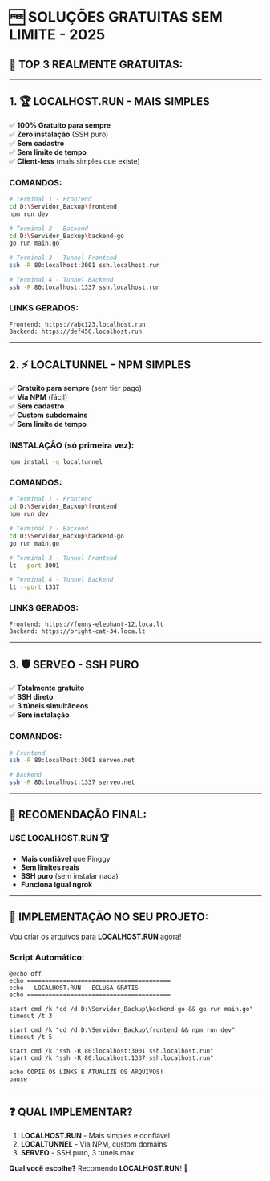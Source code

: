 # 🆓 SOLUÇÕES GRATUITAS SEM LIMITE - 2025

## 🎯 **TOP 3 REALMENTE GRATUITAS:**

---

## 1. 🏆 **LOCALHOST.RUN** - MAIS SIMPLES
✅ **100% Gratuito para sempre**  
✅ **Zero instalação** (SSH puro)  
✅ **Sem cadastro**  
✅ **Sem limite de tempo**  
✅ **Client-less** (mais simples que existe)

### **COMANDOS:**
```bash
# Terminal 1 - Frontend
cd D:\Servidor_Backup\frontend
npm run dev

# Terminal 2 - Backend  
cd D:\Servidor_Backup\backend-go
go run main.go

# Terminal 3 - Tunnel Frontend
ssh -R 80:localhost:3001 ssh.localhost.run

# Terminal 4 - Tunnel Backend
ssh -R 80:localhost:1337 ssh.localhost.run
```

### **LINKS GERADOS:**
```
Frontend: https://abc123.localhost.run
Backend: https://def456.localhost.run
```

---

## 2. ⚡ **LOCALTUNNEL** - NPM SIMPLES  
✅ **Gratuito para sempre** (sem tier pago)  
✅ **Via NPM** (fácil)  
✅ **Sem cadastro**  
✅ **Custom subdomains**  
✅ **Sem limite de tempo**

### **INSTALAÇÃO (só primeira vez):**
```bash
npm install -g localtunnel
```

### **COMANDOS:**
```bash
# Terminal 1 - Frontend
cd D:\Servidor_Backup\frontend
npm run dev

# Terminal 2 - Backend
cd D:\Servidor_Backup\backend-go
go run main.go

# Terminal 3 - Tunnel Frontend
lt --port 3001

# Terminal 4 - Tunnel Backend  
lt --port 1337
```

### **LINKS GERADOS:**
```
Frontend: https://funny-elephant-12.loca.lt
Backend: https://bright-cat-34.loca.lt
```

---

## 3. 🛡️ **SERVEO** - SSH PURO
✅ **Totalmente gratuito**  
✅ **SSH direto**  
✅ **3 túneis simultâneos**  
✅ **Sem instalação**  

### **COMANDOS:**
```bash
# Frontend
ssh -R 80:localhost:3001 serveo.net

# Backend
ssh -R 80:localhost:1337 serveo.net  
```

---

## 🎯 **RECOMENDAÇÃO FINAL:**

### **USE LOCALHOST.RUN** 🏆
- **Mais confiável** que Pinggy
- **Sem limites reais** 
- **SSH puro** (sem instalar nada)
- **Funciona igual ngrok**

---

## 🔄 **IMPLEMENTAÇÃO NO SEU PROJETO:**

Vou criar os arquivos para **LOCALHOST.RUN** agora!

### **Script Automático:**
```batch
@echo off
echo ========================================  
echo   LOCALHOST.RUN - ECLUSA GRATIS
echo ========================================

start cmd /k "cd /d D:\Servidor_Backup\backend-go && go run main.go"
timeout /t 3

start cmd /k "cd /d D:\Servidor_Backup\frontend && npm run dev"  
timeout /t 5

start cmd /k "ssh -R 80:localhost:3001 ssh.localhost.run"
start cmd /k "ssh -R 80:localhost:1337 ssh.localhost.run"

echo COPIE OS LINKS E ATUALIZE OS ARQUIVOS!
pause
```

---

## ❓ **QUAL IMPLEMENTAR?**

1. **LOCALHOST.RUN** - Mais simples e confiável
2. **LOCALTUNNEL** - Via NPM, custom domains  
3. **SERVEO** - SSH puro, 3 túneis max

**Qual você escolhe?** Recomendo **LOCALHOST.RUN**! 🚀